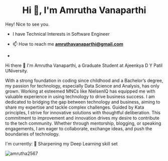 <h1 align="center">Hi 👋, I'm Amrutha Vanaparthi</h1>

Hey! Nice to see you.
- I have Technical Interests in Software Engineer

- 📫 How to reach me **amruthavanaparthi@gmail.com**
- 
Hi there 👋
I'm Amrutha Vanaparthi, a Graduate Student at Ajeenkya D Y Patil UNiversity.

With a strong foundation in coding since childhood and a Bachelor’s degree, my passion for technology, especially Data Science and Analysis, has only grown. Working at esteemed MNCs like NielsenIQ  has equipped me with valuable experience in using technology to drive business success. I am dedicated to bridging the gap between technology and business, aiming to share my expertise and tackle complex challenges. Guided by Kata principles, I strive for innovative solutions with thoughtful deliberation. This commitment to improvement and innovation drives my desire to contribute to the tech community. Whether through mentorship, blogging, or speaking engagements, I am eager to collaborate, exchange ideas, and push the boundaries of technology.

I'm currently:
🌱 Sharpening my Deep Learning skill set

<p><img align="center" src="https://github-readme-stats.vercel.app/api/top-langs?username=amrutha2567&show_icons=true&locale=en&layout=compact" alt="amrutha2567" /></p>
